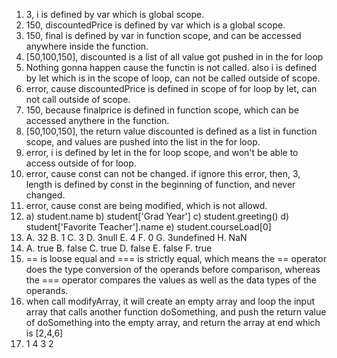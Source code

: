 1. 3, i is defined by var which is global scope.
2. 150, discountedPrice is defined by var which is a global scope.
3. 150, final is defined by var in function scope, and can be accessed anywhere inside the function.
4. [50,100,150], discounted is a list of all value got pushed in in the for loop
5. Nothing gonna happen cause the functin is not called. also i is defined by let which is in the scope of loop, can not be called outside of scope.
6. error, cause discountedPrice is defined in scope of for loop by let, can not call outside of scope.
7. 150, because finalprice is defined in function scope, which can be accessed anythere in the function.  
8. [50,100,150], the return value discounted is defined as a list in function scope, and values are pushed into the list in the for loop.
9. error, i is defined by let in the for loop scope, and won't be able to access outside of for loop.
10. error, cause const can not be changed. if ignore this error, then,
 3, length is defined by const in the beginning of function, and never changed.
11. error, cause const are being modified, which is not allowd. 
12. a) student.name
    b) student['Grad Year']
    c) student.greeting()
    d) student['Favorite Teacher'].name
    e) student.courseLoad[0]
13. A. 32
    B. 1
    C. 3 
    D. 3null 
    E. 4
    F. 0
    G. 3undefined
    H. NaN
14. A. true
    B. false
    C. true
    D. false
    E. false
    F. true
15. == is loose equal and === is strictly equal, which means the == operator does the type conversion of the operands before comparison, whereas the === operator compares the values as well as the data types of the operands.
17. when call modifyArray, it will create an empty array and loop the input array that calls another function doSomething, and push the return value of doSomething into the empty array, and return the array at end which is [2,4,6]
19. 1 4 3 2
